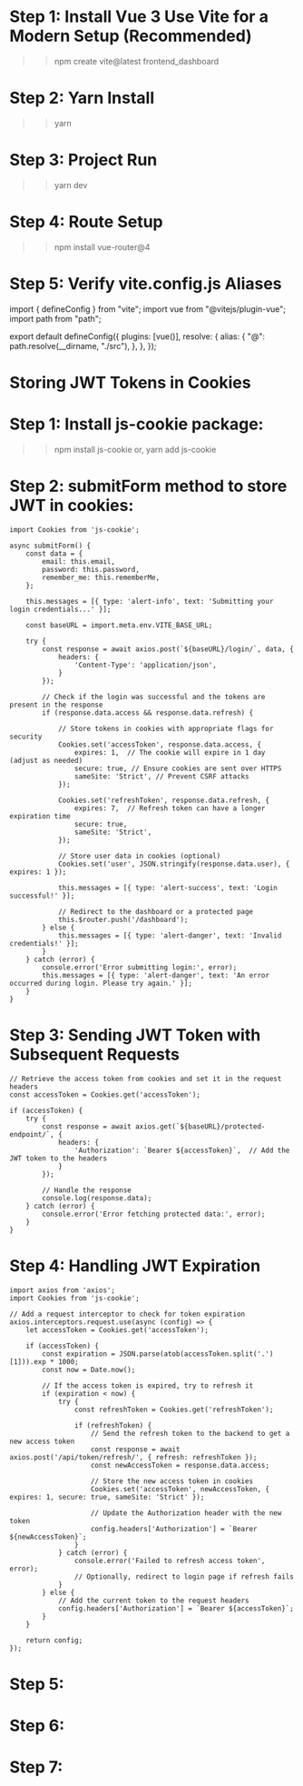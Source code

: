 # Step 1: Install Vue 3 Use Vite for a Modern Setup (Recommended) 
>> npm create vite@latest frontend_dashboard


# Step 2: Yarn Install
>> yarn


# Step 3: Project Run
>> yarn dev


# Step 4: Route Setup
>> npm install vue-router@4


# Step 5: Verify vite.config.js Aliases
import { defineConfig } from "vite";
import vue from "@vitejs/plugin-vue";
import path from "path";

export default defineConfig({
    plugins: [vue()],
    resolve: {
        alias: {
            "@": path.resolve(__dirname, "./src"),
        },
    },
});


# Storing JWT Tokens in Cookies
# Step 1: Install js-cookie package:
>> npm install js-cookie
or, 
>> yarn add js-cookie

# Step 2: submitForm method to store JWT in cookies:
    import Cookies from 'js-cookie';

    async submitForm() {
        const data = {
            email: this.email,
            password: this.password,
            remember_me: this.rememberMe,
        };

        this.messages = [{ type: 'alert-info', text: 'Submitting your login credentials...' }];

        const baseURL = import.meta.env.VITE_BASE_URL;

        try {
            const response = await axios.post(`${baseURL}/login/`, data, {
                headers: {
                    'Content-Type': 'application/json',
                }
            });

            // Check if the login was successful and the tokens are present in the response
            if (response.data.access && response.data.refresh) {

                // Store tokens in cookies with appropriate flags for security
                Cookies.set('accessToken', response.data.access, { 
                    expires: 1,  // The cookie will expire in 1 day (adjust as needed)
                    secure: true, // Ensure cookies are sent over HTTPS
                    sameSite: 'Strict', // Prevent CSRF attacks
                });

                Cookies.set('refreshToken', response.data.refresh, {
                    expires: 7,  // Refresh token can have a longer expiration time
                    secure: true,
                    sameSite: 'Strict',
                });

                // Store user data in cookies (optional)
                Cookies.set('user', JSON.stringify(response.data.user), { expires: 1 });

                this.messages = [{ type: 'alert-success', text: 'Login successful!' }];

                // Redirect to the dashboard or a protected page
                this.$router.push('/dashboard');
            } else {
                this.messages = [{ type: 'alert-danger', text: 'Invalid credentials!' }];
            }
        } catch (error) {
            console.error('Error submitting login:', error);
            this.messages = [{ type: 'alert-danger', text: 'An error occurred during login. Please try again.' }];
        }
    }


# Step 3: Sending JWT Token with Subsequent Requests
    // Retrieve the access token from cookies and set it in the request headers
    const accessToken = Cookies.get('accessToken');

    if (accessToken) {
        try {
            const response = await axios.get(`${baseURL}/protected-endpoint/`, {
                headers: {
                    'Authorization': `Bearer ${accessToken}`,  // Add the JWT token to the headers
                }
            });

            // Handle the response
            console.log(response.data);
        } catch (error) {
            console.error('Error fetching protected data:', error);
        }
    }

# Step 4: Handling JWT Expiration
    import axios from 'axios';
    import Cookies from 'js-cookie';

    // Add a request interceptor to check for token expiration
    axios.interceptors.request.use(async (config) => {
        let accessToken = Cookies.get('accessToken');

        if (accessToken) {
            const expiration = JSON.parse(atob(accessToken.split('.')[1])).exp * 1000;
            const now = Date.now();

            // If the access token is expired, try to refresh it
            if (expiration < now) {
                try {
                    const refreshToken = Cookies.get('refreshToken');

                    if (refreshToken) {
                        // Send the refresh token to the backend to get a new access token
                        const response = await axios.post('/api/token/refresh/', { refresh: refreshToken });
                        const newAccessToken = response.data.access;

                        // Store the new access token in cookies
                        Cookies.set('accessToken', newAccessToken, { expires: 1, secure: true, sameSite: 'Strict' });

                        // Update the Authorization header with the new token
                        config.headers['Authorization'] = `Bearer ${newAccessToken}`;
                    }
                } catch (error) {
                    console.error('Failed to refresh access token', error);
                    // Optionally, redirect to login page if refresh fails
                }
            } else {
                // Add the current token to the request headers
                config.headers['Authorization'] = `Bearer ${accessToken}`;
            }
        }

        return config;
    });


# Step 5:

# Step 6:

# Step 7:

